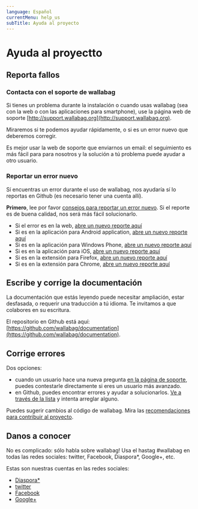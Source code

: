 ```yaml
---
language: Español
currentMenu: help_us
subTitle: Ayuda al proyecto
---
```


# Ayuda al proyectto
## Reporta fallos
### Contacta con el soporte de wallabag

Si tienes un problema durante la instalación o cuando usas wallabag (sea con la web o con las aplicaciones para smartphone), use la página web de soporte [http://support.wallabag.org](http://support.wallabag.org).

Miraremos si te podemos ayudar rápidamente, o si es un error nuevo que deberemos corregir.

Es mejor usar la web de soporte que enviarnos un email: el seguimiento es más fácil para para nosotros y la solución a tú problema puede ayudar a otro usuario.

### Reportar un error nuevo

Sí encuentras un error durante el uso de wallabag, nos ayudaría sí lo reportas en Github (es necesario tener una cuenta allí).

**Primero**, lee por favor [consejos para reportar un error nuevo](https://github.com/wallabag/wallabag/blob/master/CONTRIBUTING.md). Si el reporte es de buena calidad, nos será más fácil solucionarlo.

* Si el error es en la web, [abre un nuevo reporte aquí](https://github.com/wallabag/wallabag/issues/new)
* Si es en la aplicación para Android application, [abre un nuevo reporte aquí](https://github.com/wallabag/android-app/issues/new)
* Si es en la aplicación para Windows Phone, [abre un nuevo reporte aquí](https://github.com/wallabag/windowsphone-app)
* Si es en la aplicación para iOS, [abre un nuevo reporte aquí](https://github.com/wallabag/ios-app/issues/new)
* Si es en la extensión para Firefox, [abre un nuevo reporte aquí](https://github.com/wallabag/firefox-ext/issues/new)
* Si es en la extensión para Chrome, [abre un nuevo reporte aquí](https://github.com/wallabag/chrome-ext/issues/new)

## Escribe y corrige la documentación

La documentación que estás leyendo puede necesitar ampliación, estar desfasada, o requerir una traducción a tú idioma. Te invitamos a que colabores en su escritura.

El repositorio en Github está aquí: [https://github.com/wallabag/documentation](https://github.com/wallabag/documentation).

## Corrige errores

Dos opciones:

* cuando un usuario hace una nueva pregunta [en la página de soporte](http://support.wallabag.org), puedes contestarle directamente si eres un usuario más avanzado.
* en Github, puedes encontrar errores y ayudar a solucionarlos. [Ve a través de la lista](https://github.com/wallabag/wallabag/issues) y intenta arreglar alguno.

Puedes sugerir cambios al código de wallabag. Mira las [recomendaciones para contribuir al proyecto](https://github.com/wallabag/wallabag/blob/master/CONTRIBUTING.md).


## Danos a conocer

No es complicado: sólo habla sobre wallabag! Usa el hastag #wallabag en todas las redes sociales: twitter, Facebook, Diaspora*, Google+, etc.

Estas son nuestras cuentas en las redes sociales:

* [Diaspora*](https://framasphere.org/people/2335ff202f920132196e2a0000053625)
* [twitter](https:/twitter.com/wallabagapp)
* [Facebook](https://www.facebook.com/wallabag)
* [Google+](https://plus.google.com/+WallabagOrg/)
